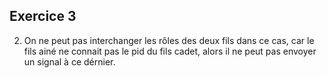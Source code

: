 ## Exercice 3

2. On ne peut pas interchanger les rôles des deux fils dans ce cas, car le fils ainé ne connait pas le pid du fils cadet, alors il ne peut pas envoyer un signal à ce dérnier.